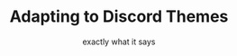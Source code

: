 <h1 style=font-family: 'Poppins'; align="center">
	Adapting to Discord Themes
</h1>
<p align="center">
	exactly what it says
</p>

